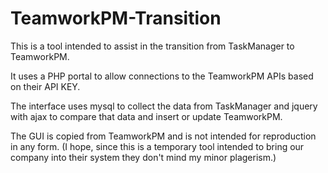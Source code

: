 TeamworkPM-Transition
=====================

This is a tool intended to assist in the transition from TaskManager to TeamworkPM.

It uses a PHP portal to allow connections to the TeamworkPM APIs based on their API KEY.

The interface uses mysql to collect the data from TaskManager and jquery with ajax to compare that data and insert or update TeamworkPM.

The GUI is copied from TeamworkPM and is not intended for reproduction in any form. (I hope, since this is a temporary tool intended to bring our company into their system they don't mind my minor plagerism.)


